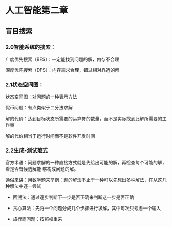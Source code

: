 # 人工智能第二章

## 盲目搜索

### 2.0智能系统的搜索：

广度优先搜索（BFS）：一定能找到问题的解，内存不合理

深度优先搜索（DFS）：内存需求合理，错过相对靠近的解

### 2.1状态空间图：

状态空间图：对问题的一种表示方法

假币问题：有点类似于二分法求解

解的代价：达到目标状态所需要的运算符的数量，而不是实际找到此解所需要的工作量

解的代价相当于运行时间而不是软件开发时间

### 2.2生成-测试范式

官方术语：问题求解的一种直接方式就是先给出可能的解，再检查每个可能的解，看是否有候选解能 够构成问题的解。

通俗来讲：用数学题来举例：题的解法不止于一种可以先想出多种解法，在从这几种解法中逐一尝试

- 回溯法：通过逐步判断下一步是否正确来判断这一步是否正确
- 贪心算法：先将一个问题分成几个步骤进行求解，其中每次只考虑一个输入

- 旅行商问题：按照权重来